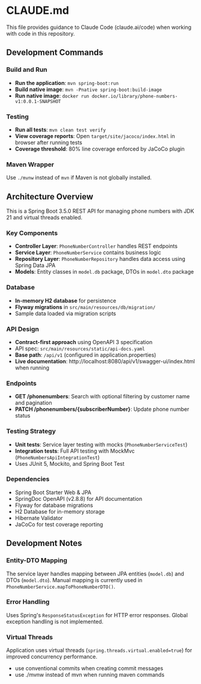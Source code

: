 # CLAUDE.md

This file provides guidance to Claude Code (claude.ai/code) when working with code in this repository.

## Development Commands

### Build and Run
- **Run the application**: `mvn spring-boot:run`
- **Build native image**: `mvn -Pnative spring-boot:build-image`
- **Run native image**: `docker run docker.io/library/phone-numbers-v1:0.0.1-SNAPSHOT`

### Testing
- **Run all tests**: `mvn clean test verify`
- **View coverage reports**: Open `target/site/jacoco/index.html` in browser after running tests
- **Coverage threshold**: 80% line coverage enforced by JaCoCo plugin

### Maven Wrapper
Use `./mvnw` instead of `mvn` if Maven is not globally installed.

## Architecture Overview

This is a Spring Boot 3.5.0 REST API for managing phone numbers with JDK 21 and virtual threads enabled.

### Key Components
- **Controller Layer**: `PhoneNumberController` handles REST endpoints
- **Service Layer**: `PhoneNumberService` contains business logic
- **Repository Layer**: `PhoneNumberRepository` handles data access using Spring Data JPA
- **Models**: Entity classes in `model.db` package, DTOs in `model.dto` package

### Database
- **In-memory H2 database** for persistence
- **Flyway migrations** in `src/main/resources/db/migration/`
- Sample data loaded via migration scripts

### API Design
- **Contract-first approach** using OpenAPI 3 specification
- API spec: `src/main/resources/static/api-docs.yaml`
- **Base path**: `/api/v1` (configured in application.properties)
- **Live documentation**: http://localhost:8080/api/v1/swagger-ui/index.html when running

### Endpoints
- **GET /phonenumbers**: Search with optional filtering by customer name and pagination
- **PATCH /phonenumbers/{subscriberNumber}**: Update phone number status

### Testing Strategy
- **Unit tests**: Service layer testing with mocks (`PhoneNumberServiceTest`)
- **Integration tests**: Full API testing with MockMvc (`PhoneNumbersApiIntegrationTest`)
- Uses JUnit 5, Mockito, and Spring Boot Test

### Dependencies
- Spring Boot Starter Web & JPA
- SpringDoc OpenAPI (v2.8.8) for API documentation
- Flyway for database migrations
- H2 Database for in-memory storage
- Hibernate Validator
- JaCoCo for test coverage reporting

## Development Notes

### Entity-DTO Mapping
The service layer handles mapping between JPA entities (`model.db`) and DTOs (`model.dto`). Manual mapping is currently used in `PhoneNumberService.mapToPhoneNumberDTO()`.

### Error Handling
Uses Spring's `ResponseStatusException` for HTTP error responses. Global exception handling is not implemented.

### Virtual Threads
Application uses virtual threads (`spring.threads.virtual.enabled=true`) for improved concurrency performance.
- use conventional commits when creating commit messages
- use ./mvnw instead of mvn when running maven commands
